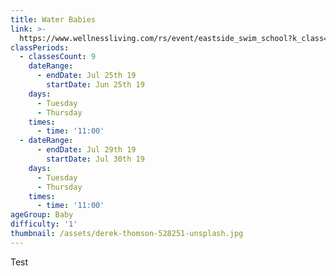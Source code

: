 ```yaml
---
title: Water Babies
link: >-
  https://www.wellnessliving.com/rs/event/eastside_swim_school?k_class=138836&k_class_tab=16933
classPeriods:
  - classesCount: 9
    dateRange:
      - endDate: Jul 25th 19
        startDate: Jun 25th 19
    days:
      - Tuesday
      - Thursday
    times:
      - time: '11:00'
  - dateRange:
      - endDate: Jul 29th 19
        startDate: Jul 30th 19
    days:
      - Tuesday
      - Thursday
    times:
      - time: '11:00'
ageGroup: Baby
difficulty: '1'
thumbnail: /assets/derek-thomson-528251-unsplash.jpg
---
```

Test
